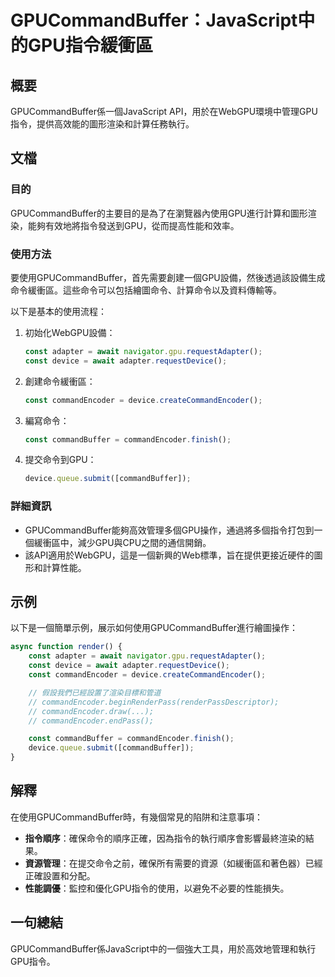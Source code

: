 <!--
Meta Description: # GPUCommandBuffer：JavaScript中的GPU指令緩衝區 ## 概要 GPUCommandBuffer係一個JavaScript API，用於在WebGPU環境中管理GPU指令，提供高效能的圖形渲染和計算任務執行。 ## 文檔 ### 目的 GPUCommandBuffer的主...
Meta Keywords: const, commandencoder, device, javascript, adapter
-->

# GPUCommandBuffer：JavaScript中的GPU指令緩衝區

## 概要
GPUCommandBuffer係一個JavaScript API，用於在WebGPU環境中管理GPU指令，提供高效能的圖形渲染和計算任務執行。

## 文檔
### 目的
GPUCommandBuffer的主要目的是為了在瀏覽器內使用GPU進行計算和圖形渲染，能夠有效地將指令發送到GPU，從而提高性能和效率。

### 使用方法
要使用GPUCommandBuffer，首先需要創建一個GPU設備，然後透過該設備生成命令緩衝區。這些命令可以包括繪圖命令、計算命令以及資料傳輸等。

以下是基本的使用流程：

1. 初始化WebGPU設備：
   ```javascript
   const adapter = await navigator.gpu.requestAdapter();
   const device = await adapter.requestDevice();
   ```

2. 創建命令緩衝區：
   ```javascript
   const commandEncoder = device.createCommandEncoder();
   ```

3. 編寫命令：
   ```javascript
   const commandBuffer = commandEncoder.finish();
   ```

4. 提交命令到GPU：
   ```javascript
   device.queue.submit([commandBuffer]);
   ```

### 詳細資訊
- GPUCommandBuffer能夠高效管理多個GPU操作，通過將多個指令打包到一個緩衝區中，減少GPU與CPU之間的通信開銷。
- 該API適用於WebGPU，這是一個新興的Web標準，旨在提供更接近硬件的圖形和計算性能。

## 示例
以下是一個簡單示例，展示如何使用GPUCommandBuffer進行繪圖操作：

```javascript
async function render() {
    const adapter = await navigator.gpu.requestAdapter();
    const device = await adapter.requestDevice();
    const commandEncoder = device.createCommandEncoder();

    // 假設我們已經設置了渲染目標和管道
    // commandEncoder.beginRenderPass(renderPassDescriptor);
    // commandEncoder.draw(...);
    // commandEncoder.endPass();

    const commandBuffer = commandEncoder.finish();
    device.queue.submit([commandBuffer]);
}
```

## 解釋
在使用GPUCommandBuffer時，有幾個常見的陷阱和注意事項：

- **指令順序**：確保命令的順序正確，因為指令的執行順序會影響最終渲染的結果。
- **資源管理**：在提交命令之前，確保所有需要的資源（如緩衝區和著色器）已經正確設置和分配。
- **性能調優**：監控和優化GPU指令的使用，以避免不必要的性能損失。

## 一句總結
GPUCommandBuffer係JavaScript中的一個強大工具，用於高效地管理和執行GPU指令。